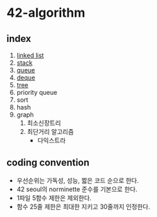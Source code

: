 # 42-algorithm

## index
1. [linked list](./linked_list)
1. [stack](./stack)
1. [queue](./queue)
1. [deque](./deque)
1. [tree](./tree)
1. priority queue
1. sort
1. hash
1. graph
	1. 최소신장트리
	1. 최단거리 알고리즘
		- 다익스트라


## coding convention
- 우선순위는 가독성, 성능, 짧은 코드 순으로 한다.
- 42 seoul의 norminette 준수를 기본으로 한다.
- 1파일 5함수 제한은 제외한다.
- 함수 25줄 제한은 최대한 지키고 30줄까지 인정한다.

